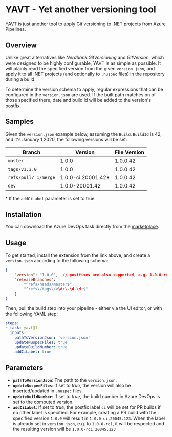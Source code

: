 # YAVT - Yet another versioning tool
YAVT is just another tool to apply Git versioning to .NET projects from Azure Pipelines.

## Overview
Unlike great alternatives like _Nerdbank.GitVersioning_ and _GitVersion_, which were designed to be highly configurable, YAVT is as simple as possible. It will plainly read the specified version from the given `version.json`, and apply it to all .NET projects (and optionally to `.nuspec` files) in the repository during a build.

To determine the version schema to apply, regular expressions that can be configured in the `version.json` are used. If the built path matches on of those specified there, date and build id will be added to the version's postfix.

## Samples
Given the `version.json` example below, assuming the `Build.BuildId` is 42, and it's January 1 2020, the following versions will be set:

| Branch               | Version            | File Version |
|----------------------|--------------------|--------------|
| `master`             | 1.0.0              | 1.0.0.42     |
| `tags/v1.3.0`        | 1.0.0              | 1.0.0.42     |
| `refs/pull/ 1/merge` | 1.0.0-ci.20001.42* | 1.0.0.42     |
| `dev`                | 1.0.0-20001.42     | 1.0.0.42     |

\* If the `addCiLabel` parameter is set to true.


## Installation
You can download the Azure DevOps task directly from the [marketplace](https://marketplace.visualstudio.com/items?itemName=tschmiedlechner.yavt).

## Usage
To get started, install the extension from the link above, and create a `version.json` according to the following schema:

```json
{
    "version": "1.0.0",  // postfixes are also supported, e.g. 1.0.0-rc1
    "releaseBranches": [
        "^refs/heads/master$", 
        "^refs\/tags\/v\d+\.\d.\d+$" 
    ]
}
```

Then, pull the build step into your pipeline - either via the UI editor, or with the following YAML step:

```yaml
steps:
- task: yavt@1
  inputs:
    pathToVersionJson: 'version.json'
    updateNuspecFiles: true
    updateBuildNumber: true
    addCiLabel: true
```

## Parameters
- **`pathToVersionJson`**: The path to the `version.json`.
- **`updateNuspecFiles`**: If set to _true_, the version will also be inserted/updated in `.nuspec` files.
- **`updateBuildNumber`**: If set to _true_, the build number in Azure DevOps is set to the computed version.
- **`addCiLabel`**: If set to _true_, the postfix label `ci` will be set for PR builds if no other label is specified. For example, creating a PR build with the specified version `1.0.0` will result in `1.0.0-ci.20045.123`. When the label is already set in `version.json`, e.g. to `1.0.0-rc1`, it will be respected and the resulting version will be  `1.0.0-rc1.20045.123`
